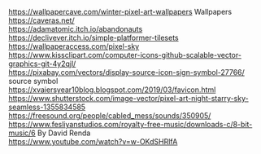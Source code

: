 

https://wallpapercave.com/winter-pixel-art-wallpapers Wallpapers<br>
https://caveras.net/ <br>
https://adamatomic.itch.io/abandonauts <br>
https://declivever.itch.io/simple-platformer-tilesets <br>
https://wallpaperaccess.com/pixel-sky <br>
https://www.kissclipart.com/computer-icons-github-scalable-vector-graphics-git-4y2qjl/<br>
https://pixabay.com/vectors/display-source-icon-sign-symbol-27766/ source symbol<br>
https://xvaiersyear10blog.blogspot.com/2019/03/favicon.html<br>
https://www.shutterstock.com/image-vector/pixel-art-night-starry-sky-seamless-1355834585<br>
https://freesound.org/people/cabled_mess/sounds/350905/<br>
https://www.fesliyanstudios.com/royalty-free-music/downloads-c/8-bit-music/6 By David Renda<br>
https://www.youtube.com/watch?v=w-OKdSHRlfA <br>